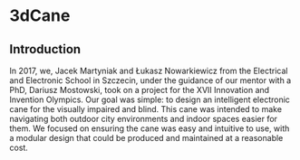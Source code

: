 # 3dCane


## Introduction
In 2017, we, Jacek Martyniak and Łukasz Nowarkiewicz from the Electrical and Electronic School in Szczecin, under the guidance of our mentor with a PhD, Dariusz Mostowski, took on a project for the XVII Innovation and Invention Olympics. Our goal was simple: to design an intelligent electronic cane for the visually impaired and blind. This cane was intended to make navigating both outdoor city environments and indoor spaces easier for them. We focused on ensuring the cane was easy and intuitive to use, with a modular design that could be produced and maintained at a reasonable cost.


